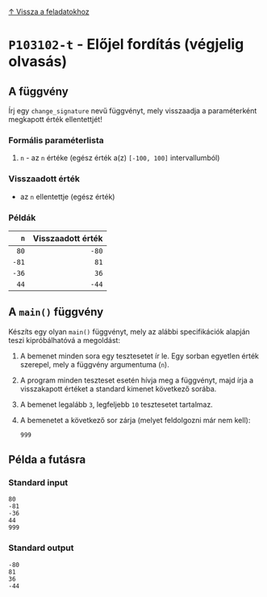 
[↑ Vissza a feladatokhoz](./README.md)

# `P103102-t` - Előjel fordítás (végjelig olvasás)

## A függvény

Írj egy `change_signature` nevű függvényt, mely visszaadja a paraméterként megkapott érték ellentettjét!

### Formális paraméterlista

1. `n` - az `n` értéke (egész érték a(z) `[-100, 100]` intervallumból)

### Visszaadott érték

* az `n` ellentettje (egész érték)

### Példák

| `n` | Visszaadott érték | 
| ---: | --: | 
| `80` | `-80` | 
| `-81` | `81` | 
| `-36` | `36` | 
| `44` | `-44` | 

## A `main()` függvény

Készíts egy olyan `main()` függvényt, mely az alábbi specifikációk alapján teszi kipróbálhatóvá a megoldást:

1. A bemenet minden sora egy tesztesetet ír le. Egy sorban egyetlen érték szerepel, mely a függvény argumentuma (`n`).
1. A program minden teszteset esetén hívja meg a függvényt, majd írja a visszakapott értéket a standard kimenet következő sorába.
1. A bemenet legalább `3`, legfeljebb `10` tesztesetet tartalmaz.
1. A bemenetet a következő sor zárja (melyet feldolgozni már nem kell):

	```
	999
	```

## Példa a futásra

### Standard input

```
80
-81
-36
44
999
```

### Standard output

```
-80
81
36
-44
```